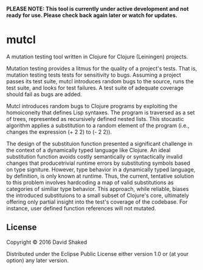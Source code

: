 **PLEASE NOTE: This tool is currently under active development and not ready for use. Please check back again later or watch for updates.**

# mutcl

A mutation testing tool written in Clojure for Clojure (Leiningen) projects.

Mutation testing provides a litmus for the quality of a project's tests. That is, mutation testing tests tests for sensitivity to bugs. Assuming a project passes its test suite, mutcl introduces random bugs to the source, runs the test suite, and looks for test failures. A test suite of adequate coverage should fail as bugs are added.

Mutcl introduces random bugs to Clojure programs by exploiting the homoiconeity that defines Lisp syntaxes. The program is traversed as a set of trees, represented as recursively defined nested lists. This stocastic algorithm applies a substitution to a random element of the program (i.e., changes the expression (+ 2 2) to (- 2 2)).

The design of the substituion function presented a significant challenge in the context of a dynamically typed language like Clojure. An ideal substitution function avoids costly semantically or syntactically invalid changes that producetrivial runtime errors by substituting symbols based on type signiture. However, type behavior in a dynamically typed language, by definition, is only known at runtime. Thus, the current, tentative solution to this problem involves hardcoding a map of valid substitutions as categories of similiar type behavior. This approach, while reliable, biases the introduced substituions to a small subset of Clojure's core, ultimately offering only partial insight into the test's coverage of the codebase. For instance, user defined function references will not mutated.

## License

Copyright © 2016 David Shaked

Distributed under the Eclipse Public License either version 1.0 or (at
your option) any later version.
